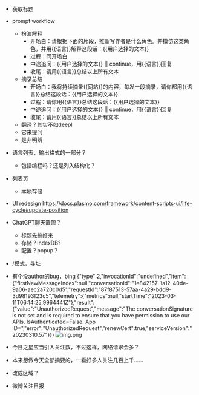 
- 获取标题
- prompt workflow
  - 扮演解释
    - 开场白：请根据下面的片段，推断写作者是什么角色。并模仿这类角色，并用{{语言}}解释这段话：{{用户选择的文本}}
    - 过程：同开场白
    - 中途追问：{{用户选择的文本}} || continue，用{{语言}}回复
    - 收尾：请用{{语言}}总结以上所有文本
  - 摘录总结
    - 开场白：我将持续摘录{{网站}}的内容，每发一段摘录，请你都用{{语言}}总结这段话：{{用户选择的文本}}
    - 过程：请你用{{语言}}总结这段话：{{用户选择的文本}}
    - 中途追问：{{用户选择的文本}} || continue，用{{语言}}回复
    - 收尾：请用{{语言}}总结以上所有文本
  - 翻译？其实不如deepl
  - 它来提问
  - 是非明辨
- 语言列表，输出格式的一部分？
  - 包括编程吗？还是列入结构化？
- 列表页
    - 本地存储
- UI redesign https://docs.plasmo.com/framework/content-scripts-ui/life-cycle#update-position
- ChatGPT聊天置顶？
  - 标题先搞好来
  - 存储？indexDB?
  - 配置？popup？
- /模式，寻址
- 有个没author的bug，bing
  {"type":2,"invocationId":"undefined","item":{"firstNewMessageIndex":null,"conversationId":"1e842157-1a12-40de-9a06-aec2a720c0d5","requestId":"87f87513-57aa-4a29-bdd9-3d98193f23c5","telemetry":{"metrics":null,"startTime":"2023-03-11T06:14:25.9964441Z"},"result":{"value":"UnauthorizedRequest","message":"The conversationSignature is not set and is required to ensure that you have permission to use our APIs. IsAuthenticated=False. App ID=","error":"UnauthorizedRequest","renewCert":true,"serviceVersion":"20230310.57"}}}
![img.png](build/img.png)

- 今日之星应当引入关注数，不过这样，网络请求会多？
- 本来想做今天全部摘要的，一看好多人关注几百上千……
- 改成区域？
- 微博关注日报
